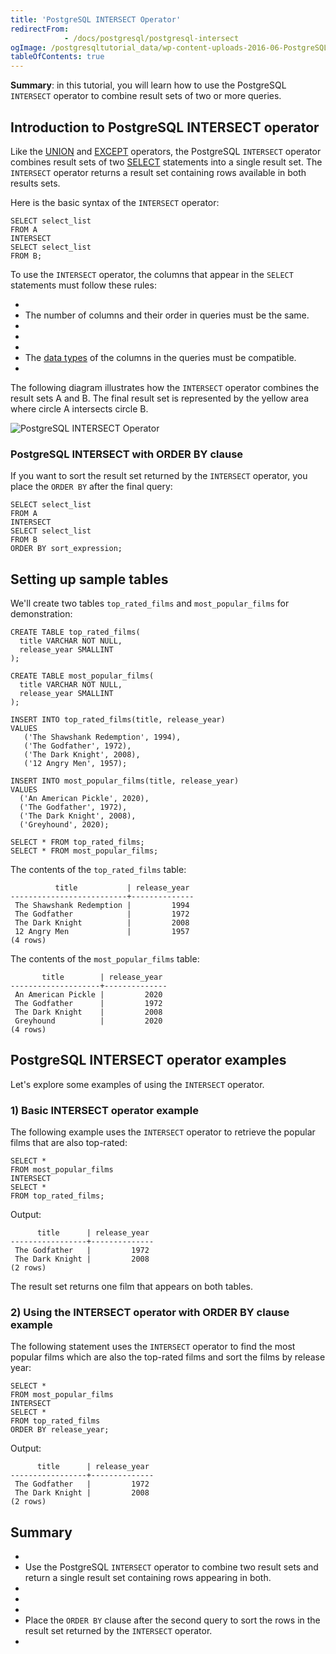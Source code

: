 ```yaml
---
title: 'PostgreSQL INTERSECT Operator'
redirectFrom: 
            - /docs/postgresql/postgresql-intersect
ogImage: /postgresqltutorial_data/wp-content-uploads-2016-06-PostgreSQL-INTERSECT-Operator-300x206.png
tableOfContents: true
---
```



**Summary**: in this tutorial, you will learn how to use the PostgreSQL `INTERSECT` operator to combine result sets of two or more queries.





## Introduction to PostgreSQL INTERSECT operator





Like the [UNION](/docs/postgresql/postgresql-union/) and [EXCEPT](https://www.postgresqltutorial.com/postgresql-tutorial/postgresql-except/) operators, the PostgreSQL `INTERSECT` operator combines result sets of two [SELECT](https://www.postgresqltutorial.com/postgresql-tutorial/postgresql-except) statements into a single result set. The `INTERSECT` operator returns a result set containing rows available in both results sets.





Here is the basic syntax of the `INTERSECT` operator:





```
SELECT select_list
FROM A
INTERSECT
SELECT select_list
FROM B;
```





To use the `INTERSECT` operator, the columns that appear in the `SELECT` statements must follow these rules:





- 
- The number of columns and their order in queries must be the same.
- 
-
- 
- The [data types](/docs/postgresql/postgresql-data-types) of the columns in the queries must be compatible.
- 





The following diagram illustrates how the `INTERSECT` operator combines the result sets A and B. The final result set is represented by the yellow area where circle A intersects circle B.





![PostgreSQL INTERSECT Operator](/postgresqltutorial_data/wp-content-uploads-2016-06-PostgreSQL-INTERSECT-Operator-300x206.png)





### PostgreSQL INTERSECT with ORDER BY clause





If you want to sort the result set returned by the `INTERSECT` operator, you place the `ORDER BY` after the final query:





```
SELECT select_list
FROM A
INTERSECT
SELECT select_list
FROM B
ORDER BY sort_expression;
```





## Setting up sample tables





We'll create two tables `top_rated_films` and `most_popular_films` for demonstration:





```
CREATE TABLE top_rated_films(
  title VARCHAR NOT NULL,
  release_year SMALLINT
);

CREATE TABLE most_popular_films(
  title VARCHAR NOT NULL,
  release_year SMALLINT
);

INSERT INTO top_rated_films(title, release_year)
VALUES
   ('The Shawshank Redemption', 1994),
   ('The Godfather', 1972),
   ('The Dark Knight', 2008),
   ('12 Angry Men', 1957);

INSERT INTO most_popular_films(title, release_year)
VALUES
  ('An American Pickle', 2020),
  ('The Godfather', 1972),
  ('The Dark Knight', 2008),
  ('Greyhound', 2020);

SELECT * FROM top_rated_films;
SELECT * FROM most_popular_films;
```





The contents of the `top_rated_films` table:





```
          title           | release_year
--------------------------+--------------
 The Shawshank Redemption |         1994
 The Godfather            |         1972
 The Dark Knight          |         2008
 12 Angry Men             |         1957
(4 rows)
```





The contents of the `most_popular_films` table:





```
       title        | release_year
--------------------+--------------
 An American Pickle |         2020
 The Godfather      |         1972
 The Dark Knight    |         2008
 Greyhound          |         2020
(4 rows)
```





## PostgreSQL INTERSECT operator examples





Let's explore some examples of using the `INTERSECT` operator.





### 1) Basic INTERSECT operator example





The following example uses the `INTERSECT` operator to retrieve the popular films that are also top-rated:





```
SELECT *
FROM most_popular_films
INTERSECT
SELECT *
FROM top_rated_films;
```





Output:





```
      title      | release_year
-----------------+--------------
 The Godfather   |         1972
 The Dark Knight |         2008
(2 rows)
```





The result set returns one film that appears on both tables.





### 2) Using the INTERSECT operator with ORDER BY clause example





The following statement uses the `INTERSECT` operator to find the most popular films which are also the top-rated films and sort the films by release year:





```
SELECT *
FROM most_popular_films
INTERSECT
SELECT *
FROM top_rated_films
ORDER BY release_year;
```





Output:





```
      title      | release_year
-----------------+--------------
 The Godfather   |         1972
 The Dark Knight |         2008
(2 rows)
```





## Summary





- 
- Use the PostgreSQL `INTERSECT` operator to combine two result sets and return a single result set containing rows appearing in both.
- 
-
- 
- Place the `ORDER BY` clause after the second query to sort the rows in the result set returned by the `INTERSECT` operator.
- 


